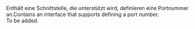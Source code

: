 <Namespace Name="Microsoft.Azure.Management.Network.Fluent.HasPort.Definition">
  <Docs>
    <summary><span data-ttu-id="27d93-101">Enthält eine Schnittstelle, die unterstützt wird, definieren eine Portnummer an.</span><span class="sxs-lookup"><span data-stu-id="27d93-101">Contains an interface that supports defining a port number.</span></span></summary> 
    <remarks>To be added.</remarks>
  </Docs>
</Namespace>
